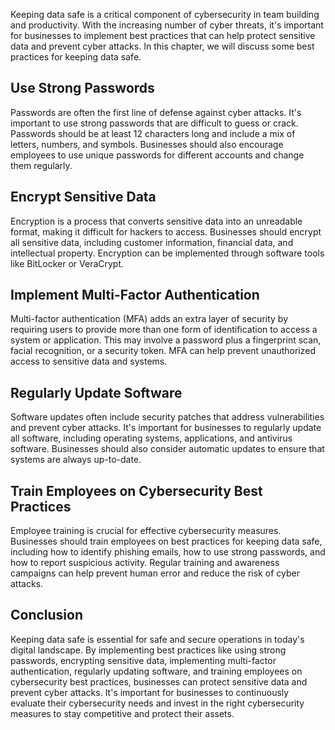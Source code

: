 
Keeping data safe is a critical component of cybersecurity in team building and productivity. With the increasing number of cyber threats, it's important for businesses to implement best practices that can help protect sensitive data and prevent cyber attacks. In this chapter, we will discuss some best practices for keeping data safe.

Use Strong Passwords
--------------------

Passwords are often the first line of defense against cyber attacks. It's important to use strong passwords that are difficult to guess or crack. Passwords should be at least 12 characters long and include a mix of letters, numbers, and symbols. Businesses should also encourage employees to use unique passwords for different accounts and change them regularly.

Encrypt Sensitive Data
----------------------

Encryption is a process that converts sensitive data into an unreadable format, making it difficult for hackers to access. Businesses should encrypt all sensitive data, including customer information, financial data, and intellectual property. Encryption can be implemented through software tools like BitLocker or VeraCrypt.

Implement Multi-Factor Authentication
-------------------------------------

Multi-factor authentication (MFA) adds an extra layer of security by requiring users to provide more than one form of identification to access a system or application. This may involve a password plus a fingerprint scan, facial recognition, or a security token. MFA can help prevent unauthorized access to sensitive data and systems.

Regularly Update Software
-------------------------

Software updates often include security patches that address vulnerabilities and prevent cyber attacks. It's important for businesses to regularly update all software, including operating systems, applications, and antivirus software. Businesses should also consider automatic updates to ensure that systems are always up-to-date.

Train Employees on Cybersecurity Best Practices
-----------------------------------------------

Employee training is crucial for effective cybersecurity measures. Businesses should train employees on best practices for keeping data safe, including how to identify phishing emails, how to use strong passwords, and how to report suspicious activity. Regular training and awareness campaigns can help prevent human error and reduce the risk of cyber attacks.

Conclusion
----------

Keeping data safe is essential for safe and secure operations in today's digital landscape. By implementing best practices like using strong passwords, encrypting sensitive data, implementing multi-factor authentication, regularly updating software, and training employees on cybersecurity best practices, businesses can protect sensitive data and prevent cyber attacks. It's important for businesses to continuously evaluate their cybersecurity needs and invest in the right cybersecurity measures to stay competitive and protect their assets.
